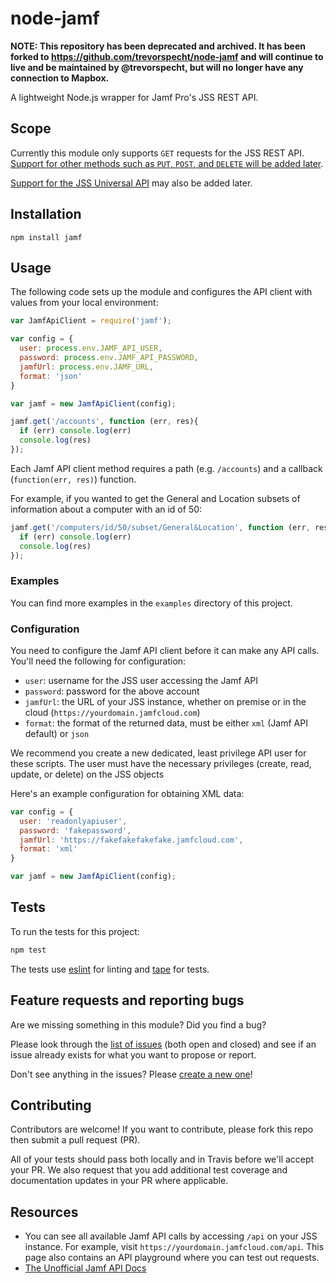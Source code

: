# node-jamf

**NOTE: This repository has been deprecated and archived. It has been forked to https://github.com/trevorspecht/node-jamf and will continue to live and be maintained by @trevorspecht, but will no longer have any connection to Mapbox.**

A lightweight Node.js wrapper for Jamf Pro's JSS REST API.

## Scope

Currently this module only supports `GET` requests for the JSS REST API. [Support for other methods such as `PUT`, `POST`, and `DELETE` will be added later](https://github.com/mapbox/node-jamf/issues/6).

[Support for the JSS Universal API](https://github.com/mapbox/node-jamf/issues/5) may also be added later.

## Installation 

`npm install jamf`

## Usage

The following code sets up the module and configures the API client with values from your local environment:

```js
var JamfApiClient = require('jamf');

var config = {
  user: process.env.JAMF_API_USER,
  password: process.env.JAMF_API_PASSWORD,
  jamfUrl: process.env.JAMF_URL,
  format: 'json'
}

var jamf = new JamfApiClient(config);

jamf.get('/accounts', function (err, res){
  if (err) console.log(err)
  console.log(res)
});
```

Each Jamf API client method requires a path (e.g. `/accounts`) and a callback (`function(err, res)`) function.

For example, if you wanted to get the General and Location subsets of information about a computer with an id of 50:

```js
jamf.get('/computers/id/50/subset/General&Location', function (err, res){
  if (err) console.log(err)
  console.log(res)
});
```

### Examples

You can find more examples in the `examples` directory of this project.

### Configuration

You need to configure the Jamf API client before it can make any API calls. You'll need the following for configuration:

* `user`: username for the JSS user accessing the Jamf API
* `password`: password for the above account
* `jamfUrl`: the URL of your JSS instance, whether on premise or in the cloud (`https://yourdomain.jamfcloud.com`)
* `format`: the format of the returned data, must be either `xml` (Jamf API default) or `json`

We recommend you create a new dedicated, least privilege API user for these scripts. The user must have the necessary privileges (create, read, update, or delete) on the JSS objects

Here's an example configuration for obtaining XML data:

```js
var config = {
  user: 'readonlyapiuser',
  password: 'fakepassword',
  jamfUrl: 'https://fakefakefakefake.jamfcloud.com',
  format: 'xml'
}

var jamf = new JamfApiClient(config);
```

## Tests

To run the tests for this project:

```js
npm test
```

The tests use [eslint](http://eslint.org/) for linting and [tape](https://github.com/substack/tape) for tests.

## Feature requests and reporting bugs

Are we missing something in this module? Did you find a bug?

Please look through the [list of issues](https://github.com/mapbox/node-jamf/issues?utf8=%E2%9C%93&q=is%3Aissue) (both open and closed) and see if an issue already exists for what you want to propose or report.

Don't see anything in the issues? Please [create a new one](https://github.com/mapbox/node-jamf/issues/new)!

## Contributing

Contributors are welcome! If you want to contribute, please fork this repo then submit a pull request (PR).

All of your tests should pass both locally and in Travis before we'll accept your PR. We also request that you add additional test coverage and documentation updates in your PR where applicable.

## Resources

* You can see all available Jamf API calls by accessing `/api` on your JSS instance. For example, visit `https://yourdomain.jamfcloud.com/api`. This page also contains an API playground where you can test out requests.
* [The Unofficial Jamf API Docs](https://unofficial-jss-api-docs.atlassian.net/wiki)
